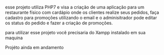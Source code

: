 esse projeto utiliza PHP7 e visa a criação de uma aplicação para um restaurante físico com cardápio onde os clientes realize seus pedidos, faça cadastro para promoções utilizando o email e o adminisitrador pode editar os status do pedido e fazer a criação de promoções. 

para utilizar esse projeto você precisaria do Xampp instalado em sua maquina

Projéto ainda em andamento

